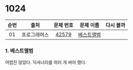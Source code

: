 # 1024



| 순번 |     출처     |                          문제 번호                           |                          문제 이름                           | 다시 볼까 |
| :--: | :----------: | :----------------------------------------------------------: | :----------------------------------------------------------: | :-------: |
|  01  | 프로그래머스 | <a href="https://programmers.co.kr/learn/courses/30/lessons/42579" target="_blank">42579</a> | <a href="https://programmers.co.kr/learn/courses/30/lessons/42579">베스트앨범</a> |           |


### 1. 베스트앨범

어렵진 않았다. 딕셔너리를 여러 개 써야 했다.

